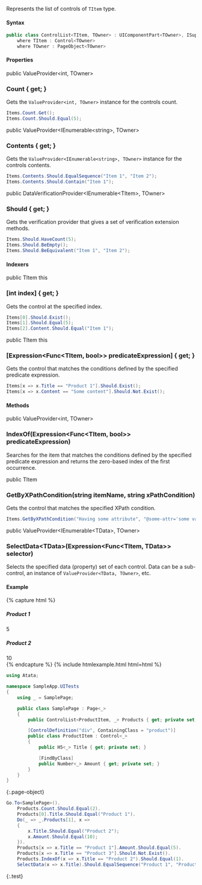 Represents the list of controls of `TItem` type.

#### Syntax

```cs
public class ControlList<TItem, TOwner> : UIComponentPart<TOwner>, ISupportsMetadata, IEnumerableProvider<TItem, TOwner>, IClearsCache
    where TItem : Control<TOwner>
    where TOwner : PageObject<TOwner>
```

#### Properties

<div class="member">
    <span class="head"><span class="keyword">public</span> <span class="type">ValueProvider</span><wbr>&lt;<span class="keyword">int</span>, <span class="type">TOwner</span>&gt;</span>
    <h3><span class="body">Count</span><span class="tail"> { <span class="keyword">get</span>; }</span></h3>
</div>

Gets the `ValueProvider<int, TOwner>` instance for the controls count.

```cs
Items.Count.Get();
Items.Count.Should.Equal(5);
```

<div class="member">
    <span class="head"><span class="keyword">public</span> <span class="type">ValueProvider</span><wbr>&lt;<span class="type">IEnumerable</span><wbr>&lt;<span class="keyword">string</span>&gt;, <span class="type">TOwner</span>&gt;</span>
    <h3><span class="body">Contents</span><span class="tail"> { <span class="keyword">get</span>; }</span></h3>
</div>

Gets the `ValueProvider<IEnumerable<string>, TOwner>` instance for the controls contents.

```cs
Items.Contents.Should.EqualSequence("Item 1", "Item 2");
Items.Contents.Should.Contain("Item 1");
```

<div class="member">
    <span class="head"><span class="keyword">public</span> <span class="type">DataVerificationProvider</span><wbr>&lt;<span class="type">IEnumerable</span><wbr>&lt;<span class="type">TItem</span>&gt;, <span class="type">TOwner</span>&gt;</span>
    <h3><span class="body">Should</span><span class="tail"> { <span class="keyword">get</span>; }</span></h3>
</div>

Gets the verification provider that gives a set of verification extension methods.

```cs
Items.Should.HaveCount(5);
Items.Should.BeEmpty();
Items.Should.BeEquivalent("Item 1", "Item 2");
```

#### Indexers

<div class="member">
    <span class="head"><span class="keyword">public</span> <span class="type">TItem</span> <span class="keyword">this</span></span>
    <h3><span class="body">[<span class="keyword">int</span> index]</span><span class="tail"> { <span class="keyword">get</span>; }</span></h3>
</div>

Gets the control at the specified index.

```cs
Items[0].Should.Exist();
Items[1].Should.Equal(5);
Items[2].Content.Should.Equal("Item 1");
```

<div class="member">
    <span class="head"><span class="keyword">public</span> <span class="type">TItem</span> <span class="keyword">this</span></span>
    <h3><span class="body">[<span class="type">Expression</span><wbr>&lt;<span class="type">Func</span><wbr>&lt;<span class="type">TItem</span>, <span class="keyword">bool</span>&gt;&gt; predicateExpression]</span><span class="tail"> { <span class="keyword">get</span>; }</span></h3>
</div>

Gets the control that matches the conditions defined by the specified predicate expression.

```cs
Items[x => x.Title == "Product 1"].Should.Exist();
Items[x => x.Content == "Some content"].Should.Not.Exist();
```

#### Methods

<div class="member">
    <span class="head"><span class="keyword">public</span> <span class="type">ValueProvider</span><wbr>&lt;<span class="keyword">int</span>, <span class="type">TOwner</span>&gt;</span>
    <h3><span class="body">IndexOf</span><span class="tail">(<span class="type">Expression</span><wbr>&lt;<span class="type">Func</span><wbr>&lt;<span class="type">TItem</span>, <span class="keyword">bool</span>&gt;&gt; predicateExpression)</span></h3>
</div>

Searches for the item that matches the conditions defined by the specified predicate expression and returns the zero-based index of the first occurrence.

<div class="member">
    <span class="head"><span class="keyword">public</span> <span class="type">TItem</span></span>
    <h3><span class="body">GetByXPathCondition</span><span class="tail">(<span class="keyword">string</span> itemName, <span class="keyword">string</span> xPathCondition)</span></h3>
</div>

Gets the control that matches the specified XPath condition.

```cs
Items.GetByXPathCondition("Having some attribute", "@some-attr='some value'");
```

<div class="member">
    <span class="head"><span class="keyword">public</span> <span class="type">ValueProvider</span><wbr>&lt;<span class="type">IEnumerable</span><wbr>&lt;<span class="type">TData</span>&gt;, <span class="type">TOwner</span>&gt;</span>
    <h3><span class="body">SelectData<wbr>&lt;<span class="type">TData</span>&gt;</span><span class="tail">(<span class="type">Expression</span><wbr>&lt;<span class="type">Func</span><wbr>&lt;<span class="type">TItem</span>, <span class="type">TData</span>&gt;&gt; selector)</span></h3>
</div>

Selects the specified data (property) set of each control. Data can be a sub-control, an instance of `ValueProvider<TData, TOwner>`, etc.

#### Example

{% capture html %}
<div>
    <div class="product">
        <h5>Product 1</h5>
        <span class="amount">5</span>
    </div>
    <div class="product">
        <h5>Product 2</h5>
        <span class="amount">10</span>
    </div>
</div>
{% endcapture %}
{% include htmlexample.html html=html %}

```cs
using Atata;

namespace SampleApp.UITests
{
    using _ = SamplePage;

    public class SamplePage : Page<_>
    {
        public ControlList<ProductItem, _> Products { get; private set; }

        [ControlDefinition("div", ContainingClass = "product")]
        public class ProductItem : Control<_>
        {
            public H5<_> Title { get; private set; }

            [FindByClass]
            public Number<_> Amount { get; private set; }
        }
    }
}
```
{:.page-object}
```cs
Go.To<SamplePage>().
    Products.Count.Should.Equal(2).
    Products[0].Title.Should.Equal("Product 1").
    Do(_ => _.Products[1], x =>
    {
        x.Title.Should.Equal("Product 2");
        x.Amount.Should.Equal(10);
    }).
    Products[x => x.Title == "Product 1"].Amount.Should.Equal(5).
    Products[x => x.Title == "Product 3"].Should.Not.Exist().
    Products.IndexOf(x => x.Title == "Product 2").Should.Equal(1).
    SelectData(x => x.Title).Should.EqualSequence("Product 1", "Product 2");
```
{:.test}
